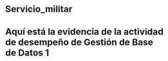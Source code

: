# Servicio_militar
# Aquí está la evidencia de la actividad de desempeño de Gestión de Base de Datos 1
